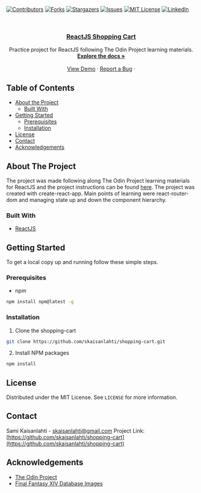 [![Contributors][contributors-shield]][contributors-url]
[![Forks][forks-shield]][forks-url]
[![Stargazers][stars-shield]][stars-url]
[![Issues][issues-shield]][issues-url]
[![MIT License][license-shield]][license-url]
[![LinkedIn][linkedin-shield]][linkedin-url]

<!-- PROJECT LOGO -->
<br />
<p align="center">
  <a href="https://github.com/skaisanlahti/shopping-cart">
    <h3 align="center">ReactJS Shopping Cart</h3>
  </a>

  <p align="center">
    Practice project for ReactJS following The Odin Project learning materials.
    <br />
    <a href="https://github.com/skaisanlahti/shopping-cart"><strong>Explore the docs »</strong></a>
    <br />
    <br />
    <a href="https://skaisanlahti.github.io/shopping-cart/">View Demo</a>
    ·
    <a href="https://github.com/skaisanlahti/shopping-cart/issues">Report a Bug</a>
    ·
  </p>
</p>

<!-- TABLE OF CONTENTS -->

## Table of Contents

- [About the Project](#about-the-project)
  - [Built With](#built-with)
- [Getting Started](#getting-started)
  - [Prerequisites](#prerequisites)
  - [Installation](#installation)
- [License](#license)
- [Contact](#contact)
- [Acknowledgements](#acknowledgements)

<!-- ABOUT THE PROJECT -->

## About The Project

The project was made following along The Odin Project learning materials for ReactJS and the project instructions can be found [here](https://www.theodinproject.com/courses/javascript/lessons/shopping-chart). The project was created with create-react-app. Main points of learning were react-router-dom and managing state up and down the component hierarchy.

### Built With

- [ReactJS](https://reactjs.org/)

<!-- GETTING STARTED -->

## Getting Started

To get a local copy up and running follow these simple steps.

### Prerequisites

- npm

```sh
npm install npm@latest -g
```

### Installation

1. Clone the shopping-cart

```sh
git clone https://github.com/skaisanlahti/shopping-cart.git
```

2. Install NPM packages

```sh
npm install
```

<!-- USAGE EXAMPLES -->

<!-- ROADMAP -->

<!-- CONTRIBUTING -->

<!-- LICENSE -->

## License

Distributed under the MIT License. See `LICENSE` for more information.

<!-- CONTACT -->

## Contact

Sami Kaisanlahti - skaisanlahti@gmail.com
Project Link: [https://github.com/skaisanlahti/shopping-cart](https://github.com/skaisanlahti/shopping-cart)

<!-- ACKNOWLEDGEMENTS -->

## Acknowledgements

- [The Odin Project](https://www.theodinproject.com/)
- [Final Fantasy XIV Database Images](https://eu.finalfantasyxiv.com/lodestone/playguide/db/)

<!-- MARKDOWN LINKS & IMAGES -->
<!-- https://www.markdownguide.org/basic-syntax/#reference-style-links -->

[contributors-shield]: https://img.shields.io/github/contributors/skaisanlahti/shopping-cart.svg?style=flat-square
[contributors-url]: https://github.com/skaisanlahti/shopping-cart/graphs/contributors
[forks-shield]: https://img.shields.io/github/forks/skaisanlahti/shopping-cart.svg?style=flat-square
[forks-url]: https://github.com/skaisanlahti/shopping-cart/network/members
[stars-shield]: https://img.shields.io/github/stars/skaisanlahti/shopping-cart.svg?style=flat-square
[stars-url]: https://github.com/skaisanlahti/shopping-cart/stargazers
[issues-shield]: https://img.shields.io/github/issues/skaisanlahti/shopping-cart.svg?style=flat-square
[issues-url]: https://github.com/skaisanlahti/shopping-cart/issues
[license-shield]: https://img.shields.io/github/license/skaisanlahti/shopping-cart.svg?style=flat-square
[license-url]: https://github.com/skaisanlahti/shopping-cart/blob/master/LICENSE.txt
[linkedin-shield]: https://img.shields.io/badge/-LinkedIn-black.svg?style=flat-square&logo=linkedin&colorB=555
[linkedin-url]: https://www.linkedin.com/in/sami-kaisanlahti-6587031a6/
[product-screenshot]: images/screenshot.png
